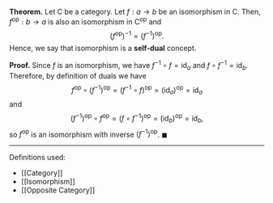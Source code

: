 **Theorem.** Let $\mathsf{C}$ be a category. Let $f:a\to b$ be an isomorphism in $\mathsf{C}$. Then, $f^\text{op}:b\to a$ is also an isomorphism in $\mathsf{C}^\text{op}$ and $$(f^\text{op})^{-1}=(f^{-1})^\text{op}.$$Hence, we say that isomorphism is a **self-dual** concept.

**Proof.** Since $f$ is an isomorphism, we have $f^{-1}\circ f=\text{id}_{a}$ and $f\circ f^{-1}=\text{id}_{b}$. Therefore, by definition of duals we have $$f^\text{op}\circ (f^{-1})^\text{op}=(f^{-1}\circ f)^\text{op}=(\text{id}_{a})^\text{op}=\text{id}_{a}$$and $$(f^{-1})^\text{op}\circ f^\text{op}=(f\circ f^{-1})^\text{op}=(\text{id}_{b})^\text{op}=\text{id}_{b},$$so $f^\text{op}$ is an isomorphism with inverse $(f^{-1})^\text{op}$. $\blacksquare$
***
Definitions used:
- [[Category]]
- [[Isomorphism]]
- [[Opposite Category]]
 